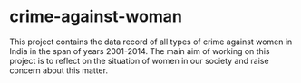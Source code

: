 # crime-against-woman
This project contains the data record of all types of crime against women in India in the span of years 2001-2014. The main aim of working on this project is to reflect on the situation of women in our society and raise concern about this matter.
